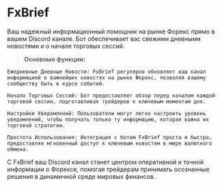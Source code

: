 # FxBrief
Ваш надежный информационный помощник на рынке Форекс прямо в вашем Discord канале. Бот обеспечивает вас свежими дневными новостями и о начале торговых сессий.

> **Основные функции:**

    Ежедневные Дневные Новости: FxBrief регулярно обновляет ваш канал информацией о важнейших новостях на рынке Форекс, позволяя вашему сообществу быть в курсе событий.

    Начало Торговых Сессий: Бот предоставляет обзор перед началом каждой торговой сессии, подготавливая трейдеров к ключевым моментам дня.

    Настройки Уведомлений: Пользователи могут легко настроить уровень уведомлений, чтобы получать только ту информацию, которая важна их торговой стратегии.

    Простота Использования: Интеграция с ботом FxBrief проста и быстра, предоставляя мгновенный доступ к ключевым новостям в мире валютного обмена.

С FxBrief ваш Discord канал станет центром оперативной и точной информации о Форексе, помогая трейдерам принимать осознанные решения в динамичной среде мировых финансов.
